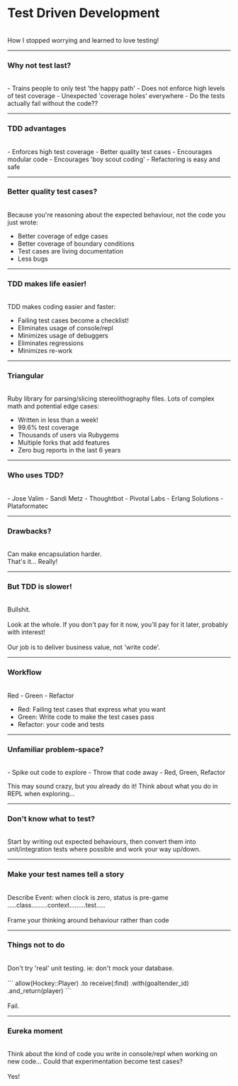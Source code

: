 # Test Driven Development
<br>
<span class="aside">How I stopped worrying and learned to love testing!</span>

---

### Why not test last?
<br>
- Trains people to only test 'the happy path'
- Does not enforce high levels of test coverage
- Unexpected 'coverage holes' everywhere
- Do the tests actually fail without the code??

---

### TDD advantages
<br>
- Enforces high test coverage
- Better quality test cases
- Encourages modular code
- Encourages 'boy scout coding'
- Refactoring is easy and safe

---

### Better quality test cases?
<br>
Because you're reasoning about the expected behaviour, not the code you just wrote:

- Better coverage of edge cases
- Better coverage of boundary conditions
- Test cases are living documentation
- Less bugs

---

### TDD makes life easier!
<br>
TDD makes coding easier and faster:

- Failing test cases become a checklist!
- Eliminates usage of console/repl
- Minimizes usage of debuggers
- Eliminates regressions
- Minimizes re-work

---

### Triangular
<br>
Ruby library for parsing/slicing stereolithography files. Lots of complex math and potential edge cases:

- Written in less than a week!
- 99.6% test coverage
- Thousands of users via Rubygems
- Multiple forks that add features
- Zero bug reports in the last 6 years

---

### Who uses TDD?
<br>
- Jose Valim
- Sandi Metz
- Thoughtbot
- Pivotal Labs
- Erlang Solutions
- Plataformatec

---

### Drawbacks?
<br>
Can make encapsulation harder.
<br>
That's it... Really!

---

### But TDD is slower!
<br>
Bullshit.
<br>
<br>
Look at the whole. If you don't pay for it now, you'll pay for it later, probably with interest!
<br>
<br>
Our job is to deliver business value, not 'write code'.

---

### Workflow
<br>
Red  -  Green  -  Refactor

- Red: Failing test cases that express what you want
- Green: Write code to make the test cases pass
- Refactor: your code and tests

---

### Unfamiliar problem-space?
<br>
- Spike out code to explore
- Throw that code away
- Red, Green, Refactor

This may sound crazy, but you already do it! Think about what you do in REPL when exploring...

---

### Don't know what to test?
<br>
Start by writing out expected behaviours, then convert them into unit/integration tests where possible and work your way up/down.

---

### Make your test names tell a story
<br>
Describe Event: when clock is zero, status is pre-game
.....class.........context.........test.....
<br>
<br>
Frame your thinking around behaviour rather than code

---

### Things not to do
<br>
Don't try 'real' unit testing. ie: don't mock your database.
<br>
<br>
```
	allow(Hockey::Player)
      .to receive(:find)
      .with(goaltender_id)
      .and_return(player)
```
<br>
<br>
Fail.

---

### Eureka moment
<br>
Think about the kind of code you write in console/repl when working on new code... Could that experimentation become test cases?
<br>
<br>
Yes!